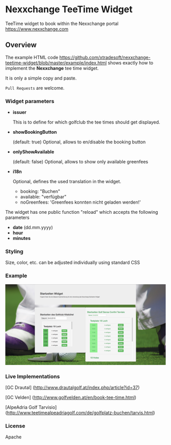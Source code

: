 # Nexxchange TeeTime Widget
TeeTime widget to book within the Nexxchange portal <https://www.nexxchange.com>

## Overview
The example HTML code <https://github.com/xtradesoft/nexxchange-teetime-widget/blob/master/example/index.html> shows exactly how to implement the **Nexxchange** tee time widget. 

It is only a simple copy and paste.

`Pull Requests` are welcome.

### Widget parameters

* **issuer**

	This is to define for which golfclub the tee times should get displayed.

* **showBookingButton**

	(default: true) Optional, allows to en/disable the booking button
	
* **onlyShowAvailable**

	(default: false) Optional, allows to show only available greenfees
	
* **i18n**

	Optional, defines the used translation in the widget.

	* booking: "Buchen"
	* available: "verfügbar"
	* noGreenfees: 'Greenfees konnten nicht geladen werden!'


The widget has one public function "reload" which accepts the following parameters

* **date** 	(dd.mm.yyyy)
* **hour**
* **minutes**

### Styling
Size, color, etc. can be adjusted individually using standard CSS

### Example

<img src="https://github.com/xtradesoft/nexxchange-teetime-widget/blob/master/example/img/Example-Image-using-widget.png?raw=true" alt="alt text" width="800">

### Live Implementations

[GC Drautal] (http://www.drautalgolf.at/index.php/article?id=37)

[GC Velden] (http://www.golfvelden.at/en/book-tee-time.html)

[AlpeAdria Golf Tarvisio] (http://www.teetimealpeadriagolf.com/de/golfplatz-buchen/tarvis.html)

### License

Apache




